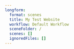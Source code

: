 ```yaml
---
longform:
  format: scenes
  title: My Test Website
  workflow: Default Workflow
  sceneFolder: /
  scenes: []
  ignoredFiles: []
---
```

